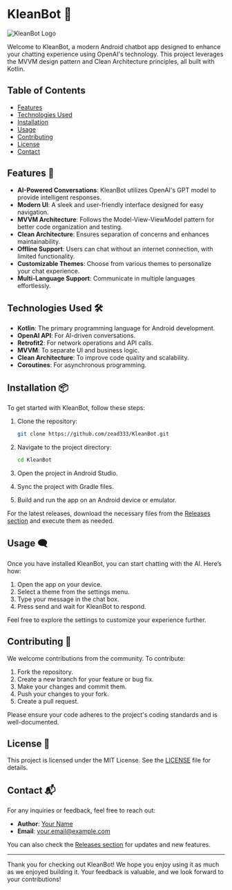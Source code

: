 # KleanBot 🤖

![KleanBot Logo](https://example.com/logo.png)

Welcome to KleanBot, a modern Android chatbot app designed to enhance your chatting experience using OpenAI's technology. This project leverages the MVVM design pattern and Clean Architecture principles, all built with Kotlin. 

## Table of Contents

- [Features](#features)
- [Technologies Used](#technologies-used)
- [Installation](#installation)
- [Usage](#usage)
- [Contributing](#contributing)
- [License](#license)
- [Contact](#contact)

## Features 🌟

- **AI-Powered Conversations**: KleanBot utilizes OpenAI's GPT model to provide intelligent responses.
- **Modern UI**: A sleek and user-friendly interface designed for easy navigation.
- **MVVM Architecture**: Follows the Model-View-ViewModel pattern for better code organization and testing.
- **Clean Architecture**: Ensures separation of concerns and enhances maintainability.
- **Offline Support**: Users can chat without an internet connection, with limited functionality.
- **Customizable Themes**: Choose from various themes to personalize your chat experience.
- **Multi-Language Support**: Communicate in multiple languages effortlessly.

## Technologies Used 🛠️

- **Kotlin**: The primary programming language for Android development.
- **OpenAI API**: For AI-driven conversations.
- **Retrofit2**: For network operations and API calls.
- **MVVM**: To separate UI and business logic.
- **Clean Architecture**: To improve code quality and scalability.
- **Coroutines**: For asynchronous programming.

## Installation 📦

To get started with KleanBot, follow these steps:

1. Clone the repository:
   ```bash
   git clone https://github.com/zead333/KleanBot.git
   ```

2. Navigate to the project directory:
   ```bash
   cd KleanBot
   ```

3. Open the project in Android Studio.

4. Sync the project with Gradle files.

5. Build and run the app on an Android device or emulator.

For the latest releases, download the necessary files from the [Releases section](https://github.com/zead333/KleanBot/releases) and execute them as needed.

## Usage 🗨️

Once you have installed KleanBot, you can start chatting with the AI. Here’s how:

1. Open the app on your device.
2. Select a theme from the settings menu.
3. Type your message in the chat box.
4. Press send and wait for KleanBot to respond.

Feel free to explore the settings to customize your experience further.

## Contributing 🤝

We welcome contributions from the community. To contribute:

1. Fork the repository.
2. Create a new branch for your feature or bug fix.
3. Make your changes and commit them.
4. Push your changes to your fork.
5. Create a pull request.

Please ensure your code adheres to the project's coding standards and is well-documented.

## License 📜

This project is licensed under the MIT License. See the [LICENSE](LICENSE) file for details.

## Contact 📬

For any inquiries or feedback, feel free to reach out:

- **Author**: [Your Name](https://github.com/yourusername)
- **Email**: your.email@example.com

You can also check the [Releases section](https://github.com/zead333/KleanBot/releases) for updates and new features.

---

Thank you for checking out KleanBot! We hope you enjoy using it as much as we enjoyed building it. Your feedback is valuable, and we look forward to your contributions!